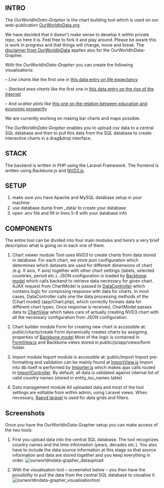 ## INTRO
The *OurWorldInData-Grapher* is the chart building tool which is used on our web-publication [OurWorldInData.org](www.OurWorldInData.org).

We have decided that it doesn't make sense to develop it within private repo, so here it is. Feel free to fork it and play around. Please be aware this is work in progress and that things will change, move and break. The [disclaimer from OurWorldInData](http://ourworldindata.org/about/#disclaimer-of-warranties-and-limitation-of-liability) applies also for the OurWorldInData-Grapher.


With the *OurWorldInData-Grapher* you can create the following visualisations:

– *Line charts* like the first one in [this data entry on life expectancy](http://ourworldindata.org/data/population-growth-vital-statistics/life-expectancy/)

– *Stacked area charts* like the first one in [this data entry on the rise of the Internet](http://ourworldindata.org/data/media-communication/internet/)

– And *scatter plots* like [this one on the relation between education and economic prosperity](http://ourworldindata.org/data/education-knowledge/global-rise-of-education/#the-relationship-between-gdp-and-education)

We are currently working on making bar charts and maps possible.



The *OurWorldInData-Grapher* enables you to upload csv data to a central SQL database and then to pull this data from the SQL database to create interactive charts in a drag&drop interface.

## STACK
The backend is written in PHP using the Laravel Framework. The frontend is written using Backbone.js and [NVD3.js](http://nvd3.org/).
	
## SETUP
1. make sure you have Apache and MySQL database setup in your machine 	
2. use database dump from _data/ to create your database  
3. open .env file and fill in lines 5-8 with your database info

## COMPONENTS
The entire tool can be divided into four main modules and here’s a very brief description what is going on in each one of them.

1. Chart viewer module 
Tool uses NVD3 to create charts from data stored in database. For each chart, we store json configuration which determines which datasets are used for different dimensions of chart (e.g. X axis, Y axis) together with other chart settings (labels, selected countries, period etc.).
JSON configuration is loaded by [Backbone model](public/js/app/models/App.Models.ChartModel.js) which calls backend to retrieve data necessary for given chart.
AJAX request from ChartModel is passed to [DataController](app/Http/Controllers/DataController.php) which contains logic for composing response with data for charts. In most cases, DataController calls one the data processing methods of the [Chart model] (app/Chart.php), which correctly formats data for different chart types.
Once response is received, ChartModel passes data to [ChartView](public/js/app/views/App.Views.ChartView.js) which takes care of actually creating NVD3 chart with all the necessary configuration from JSON configuration. 

2. Chart builder module
Form for creating new chart is accessible at: public/charts/create
Form dynamically creates charts by assigning properties of [Backbone model](public/js/app/models/App.Models.ChartModel.js)
Most of the logic is contained in [FormView.js](public/js/app/views/App.Views.FormView.js) and Backbone views stored in public/js/app/views/form folder.		

3. Import module
Import module is accessible at: public/import
Import pre-formatting and validation can be mainly found at [ImportView.js](public/js/app/views/App.Views.ImportView.js)
Import into db itself is performed by [Importer.js](public/js/app/models/App.Models.Importer.js) which makes ajax calls routed to [ImportController](app/Http/Controllers/ImportController.php).
By default, all data is validated against internal list of valid country names (stored in entity_iso_names table)
<insert sample format of correctly formatted csv>

4. Data management module
All uploaded data and most of the tool settings are editable from within admin, using Laravel views.
When necessary, [Rapyd laravel](https://github.com/zofe/rapyd-laravel) is used for data grids and filters.

## Screenshots

Once you have the OurWorldInData-Grapher setup you can make access of the two tools:

1) First you upload data into the central SQL database. The tool recognizes country names and the time information (years, decades etc.). You also have to include the data source information at this stage so that source information and data are stored together and you keep everything in order.
![ourworldindata-grapher_dataupload](http://ourworldindata.org/wp-content/uploads/2015/09/ourworldindata_ourworldindata-grapher_dataupload.png "Optional title")

2) With the visualisation tool – screenshot below – you then have the possibility to pull the data from the central SQL database to visualise it.
![ourworldindata-grapher_visualisationtool](http://ourworldindata.org/wp-content/uploads/2015/09/ourworldindata_ourworldindata-grapher_visualisationtool.png "Optional title")


